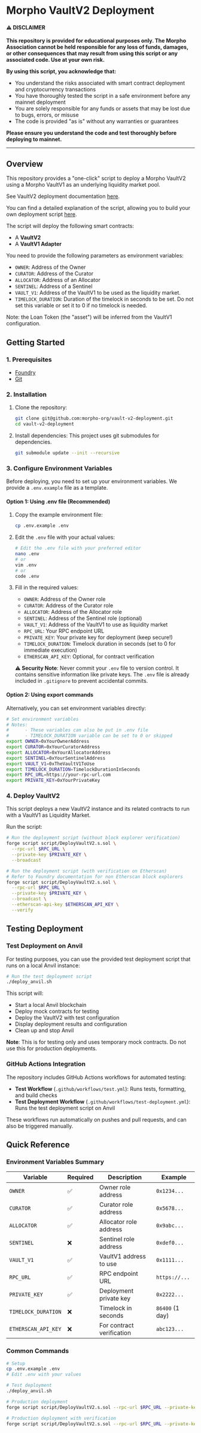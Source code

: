 # Morpho VaultV2 Deployment

#### ⚠️ DISCLAIMER

**This repository is provided for educational purposes only. The Morpho Association cannot be held responsible for any loss of funds, damages, or other consequences that may result from using this script or any associated code. Use at your own risk.**

**By using this script, you acknowledge that:**
- You understand the risks associated with smart contract deployment and cryptocurrency transactions
- You have thoroughly tested the script in a safe environment before any mainnet deployment
- You are solely responsible for any funds or assets that may be lost due to bugs, errors, or misuse
- The code is provided "as is" without any warranties or guarantees

**Please ensure you understand the code and test thoroughly before deploying to mainnet.**

---

## Overview 

This repository provides a "one-click" script to deploy a Morpho VaultV2 using a Morpho VaultV1 as an underlying liquidity market pool.

See VaultV2 deployment documentation [here](https://docs.morpho.org/learn/concepts/vault-v2/).

You can find a detailed explanation of the script, allowing you to build your own deployment script [here](docs/build_own_script.md).

The script will deploy the following smart contracts:

- A **VaultV2**
- A **VaultV1 Adapter**

You need to provide the following parameters as environment variables:

- `OWNER`: Address of the Owner
- `CURATOR`: Address of the Curator
- `ALLOCATOR`: Address of an Allocator
- `SENTINEL`: Address of a Sentinel
- `VAULT_V1`: Address of the VaultV1 to be used as the liquidity market.
- `TIMELOCK_DURATION`: Duration of the timelock in seconds to be set. Do not set this variable or set it to 0 if no timelock is needed.

Note: the Loan Token (the "asset") will be inferred from the VaultV1 configuration.

## Getting Started

### 1. Prerequisites

- [Foundry](https://getfoundry.sh/)
- [Git](https://git-scm.com/)

### 2. Installation

1. Clone the repository:

   ```bash
   git clone git@github.com:morpho-org/vault-v2-deployment.git
   cd vault-v2-deployment
   ```

2. Install dependencies:
   This project uses git submodules for dependencies.
   ```bash
   git submodule update --init --recursive
   ```

### 3. Configure Environment Variables

Before deploying, you need to set up your environment variables. We provide a `.env.example` file as a template.

#### Option 1: Using .env file (Recommended)

1. Copy the example environment file:
   ```bash
   cp .env.example .env
   ```

2. Edit the `.env` file with your actual values:
   ```bash
   # Edit the .env file with your preferred editor
   nano .env
   # or
   vim .env
   # or
   code .env
   ```

3. Fill in the required values:
   - `OWNER`: Address of the Owner role
   - `CURATOR`: Address of the Curator role  
   - `ALLOCATOR`: Address of the Allocator role
   - `SENTINEL`: Address of the Sentinel role (optional)
   - `VAULT_V1`: Address of the VaultV1 to use as liquidity market
   - `RPC_URL`: Your RPC endpoint URL
   - `PRIVATE_KEY`: Your private key for deployment (keep secure!)
   - `TIMELOCK_DURATION`: Timelock duration in seconds (set to 0 for immediate execution)
   - `ETHERSCAN_API_KEY`: Optional, for contract verification

   **⚠️ Security Note**: Never commit your `.env` file to version control. It contains sensitive information like private keys. The `.env` file is already included in `.gitignore` to prevent accidental commits.

#### Option 2: Using export commands

Alternatively, you can set environment variables directly:

```bash
# Set environment variables
# Notes:
#      - These variables can also be put in .env file
#      - TIMELOCK_DURATION variable can be set to 0 or skipped
export OWNER=0xYourOwnerAddress
export CURATOR=0xYourCuratorAddress
export ALLOCATOR=0xYourAllocatorAddress
export SENTINEL=0xYourSentinelAddress
export VAULT_V1=0xTheVaultV1ToUse
export TIMELOCK_DURATION=TimelockDurationInSeconds
export RPC_URL=https://your-rpc-url.com
export PRIVATE_KEY=0xYourPrivateKey
```

### 4. Deploy VaultV2

This script deploys a new VaultV2 instance and its related contracts to run with a VaultV1 as Liquidity Market.

Run the script:

```bash
# Run the deployment script (without block explorer verification)
forge script script/DeployVaultV2.s.sol \
  --rpc-url $RPC_URL \
  --private-key $PRIVATE_KEY \
  --broadcast
```

```bash
# Run the deployment script (with verification on Etherscan)
# Refer to Foundry documentation for non Etherscan block explorers
forge script script/DeployVaultV2.s.sol \
  --rpc-url $RPC_URL \
  --private-key $PRIVATE_KEY \
  --broadcast \
  --etherscan-api-key $ETHERSCAN_API_KEY \
  --verify
```

## Testing Deployment

### Test Deployment on Anvil

For testing purposes, you can use the provided test deployment script that runs on a local Anvil instance:

```bash
# Run the test deployment script
./deploy_anvil.sh
```

This script will:
- Start a local Anvil blockchain
- Deploy mock contracts for testing
- Deploy the VaultV2 with test configuration
- Display deployment results and configuration
- Clean up and stop Anvil

**Note**: This is for testing only and uses temporary mock contracts. Do not use this for production deployments.

### GitHub Actions Integration

The repository includes GitHub Actions workflows for automated testing:

- **Test Workflow** (`.github/workflows/test.yml`): Runs tests, formatting, and build checks
- **Test Deployment Workflow** (`.github/workflows/test-deployment.yml`): Runs the test deployment script on Anvil

These workflows run automatically on pushes and pull requests, and can also be triggered manually.

## Quick Reference

### Environment Variables Summary

| Variable | Required | Description | Example |
|----------|----------|-------------|---------|
| `OWNER` | ✅ | Owner role address | `0x1234...` |
| `CURATOR` | ✅ | Curator role address | `0x5678...` |
| `ALLOCATOR` | ✅ | Allocator role address | `0x9abc...` |
| `SENTINEL` | ❌ | Sentinel role address | `0xdef0...` |
| `VAULT_V1` | ✅ | VaultV1 address to use | `0x1111...` |
| `RPC_URL` | ✅ | RPC endpoint URL | `https://...` |
| `PRIVATE_KEY` | ✅ | Deployment private key | `0x2222...` |
| `TIMELOCK_DURATION` | ❌ | Timelock in seconds | `86400` (1 day) |
| `ETHERSCAN_API_KEY` | ❌ | For contract verification | `abc123...` |

### Common Commands

```bash
# Setup
cp .env.example .env
# Edit .env with your values

# Test deployment
./deploy_anvil.sh

# Production deployment
forge script script/DeployVaultV2.s.sol --rpc-url $RPC_URL --private-key $PRIVATE_KEY --broadcast

# Production deployment with verification
forge script script/DeployVaultV2.s.sol --rpc-url $RPC_URL --private-key $PRIVATE_KEY --broadcast --etherscan-api-key $ETHERSCAN_API_KEY --verify
```
